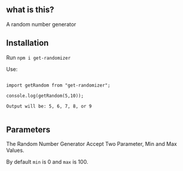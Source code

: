 ## what is this?
A random number generator

## Installation
Run `npm i get-randomizer`

Use:

````

import getRandom from "get-randomizer";

console.log(getRandom(5,10));

Output will be: 5, 6, 7, 8, or 9


````
## Parameters

The Random Number Generator  Accept Two Parameter, Min and Max Values.

By default `min` is 0 and `max` is 100.